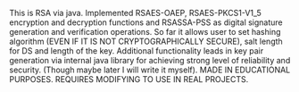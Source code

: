 This is RSA via java. 
Implemented RSAES-OAEP, RSAES-PKCS1-V1_5 encryption and decryption functions and RSASSA-PSS as digital signature generation and verification operations.
So far it allows user to set hashing algorithm (EVEN IF IT IS NOT CRYPTOGRAPHICALLY SECURE), salt length for DS and length of the key.
Additional functionality leads in key pair generation via internal java library for achieving strong level of reliability and security. (Though maybe later I will write it myself).
MADE IN EDUCATIONAL PURPOSES. REQUIRES MODIFYING TO USE IN REAL PROJECTS.
